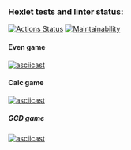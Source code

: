 ### Hexlet tests and linter status:
[![Actions Status](https://github.com/KindProgrammer/frontend-project-44/actions/workflows/hexlet-check.yml/badge.svg)](https://github.com/KindProgrammer/frontend-project-44/actions)
[![Maintainability](https://api.codeclimate.com/v1/badges/9a0d2da5192ef8866b52/maintainability)](https://codeclimate.com/github/KindProgrammer/frontend-project-44/maintainability)

#### Even game
[![asciicast](https://asciinema.org/a/BCW4OPSXiH97RN9zc8tHZhK1b.svg)](https://asciinema.org/a/BCW4OPSXiH97RN9zc8tHZhK1b)

#### Calc game
[![asciicast](https://asciinema.org/a/RBaC3ORAjD1Qig7vRDn43gC4T.svg)](https://asciinema.org/a/RBaC3ORAjD1Qig7vRDn43gC4T)

##### GCD game
[![asciicast](https://asciinema.org/a/PmQ5pm7Nh7tZCoOSKRDzIXLYN.svg)](https://asciinema.org/a/PmQ5pm7Nh7tZCoOSKRDzIXLYN)